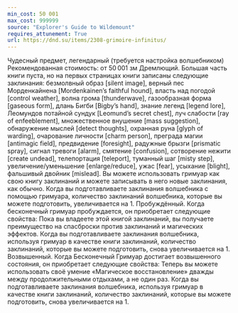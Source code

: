 ```yaml
---
min_cost: 50 001
max_cost: 999999
source: "Explorer's Guide to Wildemount"
requires_attunement: True
url: https://dnd.su/items/2308-grimoire-infinitus/
---
```


Чудесный предмет, легендарный (требуется настройка волшебником)
Рекомендованная стоимость: от 50 001 зм
Дремлющий. Большая часть книги пуста, но на первых страницах книги записаны следующие заклинания: безмолвный образ [silent image], верный пес Морденкайнена [Mordenkainen’s faithful hound], власть над погодой [control weather], волна грома [thunderwave], газообразная форма [gaseous form], длань Бигби [Bigby’s hand], знание легенд [legend lore], Леомундов потайной сундук [Leomund’s secret chest], луч слабости [ray of enfeeblement], множественное внушение [mass suggestion], обнаружение мыслей [detect thoughts], охранная руна [glyph of warding], очарование личности [charm person], преграда магии [antimagic field], предвидение [foresight], радужные брызги [prismatic spray], сигнал тревоги [alarm], смятение [confusion], сотворение нежити [create undead], телепортация [teleport], туманный шаг [misty step], увеличение/уменьшение [enlarge/reduce], ужас [fear], усыхание [blight], фальшивый двойник [mislead].
Вы можете использовать гримуар как свою книгу заклинаний и можете записывать в него новые заклинания, как обычно. Когда вы подготавливаете заклинания волшебника с помощью гримуара, количество заклинаний волшебника, которые вы можете подготовить, увеличивается на 1.
Пробуждённый. Когда бесконечный гримуар пробуждается, он приобретает следующие свойства:
Пока вы владеете этой книгой заклинаний, вы получаете преимущество на спасброски против заклинаний и магических эффектов.
Когда вы подготавливаете заклинания волшебника, используя гримуар в качестве книги заклинаний, количество заклинаний, которые вы можете подготовить, снова увеличивается на 1.
Возвышенный. Когда Бесконечный Гримуар достигает возвышенного состояния, он приобретает следующие свойства:
Теперь вы можете использовать своё умение «Магическое восстановление» дважды между продолжительными отдыхами, а не один раз.
Когда вы подготавливаете заклинания волшебника, используя гримуар в качестве книги заклинаний, количество заклинаний, которые вы можете подготовить, снова увеличивается на 1.